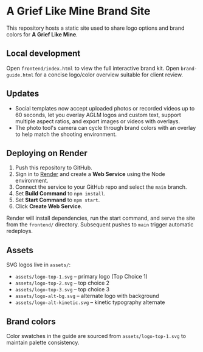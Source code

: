 # A Grief Like Mine Brand Site

This repository hosts a static site used to share logo options and brand colors for **A Grief Like Mine**.

## Local development

Open `frontend/index.html` to view the full interactive brand kit.
Open `brand-guide.html` for a concise logo/color overview suitable for client review.

## Updates

- Social templates now accept uploaded photos or recorded videos up to 60 seconds, let you overlay AGLM logos and custom text, support multiple aspect ratios, and export images or videos with overlays.
- The photo tool's camera can cycle through brand colors with an overlay to help match the shooting environment.

## Deploying on Render

1. Push this repository to GitHub.
2. Sign in to [Render](https://render.com) and create a **Web Service** using the Node environment.
3. Connect the service to your GitHub repo and select the `main` branch.
4. Set **Build Command** to `npm install`.
5. Set **Start Command** to `npm start`.
6. Click **Create Web Service**.

Render will install dependencies, run the start command, and serve the site from the `frontend/` directory. Subsequent pushes to `main` trigger automatic redeploys.

## Assets

SVG logos live in `assets/`:

- `assets/logo-top-1.svg` – primary logo (Top Choice 1)
- `assets/logo-top-2.svg` – top choice 2
- `assets/logo-top-3.svg` – top choice 3
- `assets/logo-alt-bg.svg` – alternate logo with background
- `assets/logo-alt-kinetic.svg` – kinetic typography alternate

## Brand colors

Color swatches in the guide are sourced from `assets/logo-top-1.svg` to maintain palette consistency.
